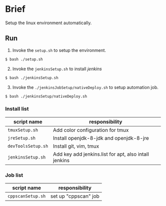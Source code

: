 # Brief

Setup the linux environment automatically.

## Run

1. Invoke the `setup.sh` to setup the environment.

```sh
$ bash ./setup.sh
```

2. Invoke the `jenkinsSetup.sh` to install *jenkins*

```sh
$ bash ./jenkinsSetup.sh
```

3. Invoke the `./jenkinsJobSetup/nativeDeploy.sh` to setup automation job.

```sh
$ bash ./jenkinsSetup/nativeDeploy.sh
```

### Install list

| script name   |    responsibility   |
|---------------|---------------------|
| `tmuxSetup.sh` | Add color configuration for tmux |
| `jreSetup.sh` | Install openjdk-8-jdk and openjdk-8-jre  |
| `devToolsSetup.sh`  | Install git, vim, tmux|
| `jenkinsSetup.sh`  | Add key add jenkins.list for apt, also intall jenkins | 

### Job list

| script name   |  responsibility   |
|---------------|-------------------|
| `cppscanSetup.sh` | set up "cppscan" job |
